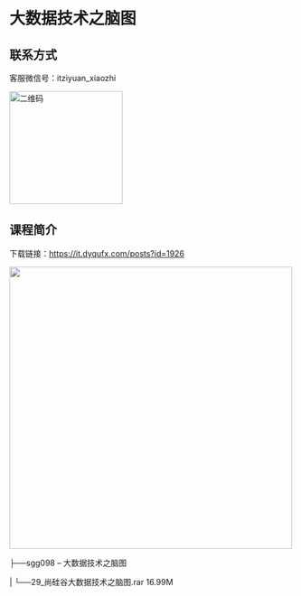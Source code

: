 # 大数据技术之脑图

## 联系方式

客服微信号：itziyuan_xiaozhi

<img src="https://ziyuanyun.oss-cn-guangzhou.aliyuncs.com/common/20240614073449/666b82192834a.jpg" width="200" height="200" alt="二维码">

## 课程简介

下载链接：https://it.dyqufx.com/posts?id=1926

<img src="https://ziyuanyun.oss-cn-guangzhou.aliyuncs.com/yun/20240515183606/66449016d90dc.jpg" width="500" alt="">

  ├──sgg098 &#8211; 大数据技术之脑图

 | └──29_尚硅谷大数据技术之脑图.rar 16.99M

  